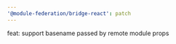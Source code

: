 ```yaml
---
'@module-federation/bridge-react': patch
---
```


feat: support basename passed by remote module props
